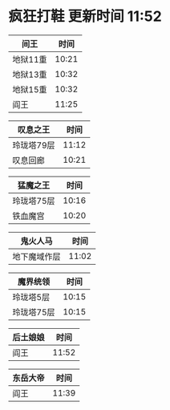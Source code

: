 # 疯狂打鞋 更新时间 11:52

| 间王   | 时间    |
|--------|-------|
| 地狱11重 | 10:21 |
| 地狱13重 | 10:32 |
| 地狱15重 | 10:32 |
| 阎王 | 11:25 |

| 叹息之王   | 时间    |
|--------|-------|
| 玲珑塔79层 | 11:12 |
| 叹息回廊 | 10:21 |

| 猛魔之王   | 时间    |
|--------|-------|
| 玲珑塔75层 | 10:16 |
| 铁血魔宫 | 10:20 |

| 鬼火人马   | 时间    |
|--------|-------|
| 地下魔域作层 | 11:02 |

| 魔界统领   | 时间    |
|--------|-------|
| 玲珑塔5层 | 10:15 |
| 玲珑塔75层 | 10:15 |

| 后土娘娘   | 时间    |
|--------|-------|
| 阎王 | 11:52 |

| 东岳大帝   | 时间    |
|--------|-------|
| 阎王 | 11:39 |